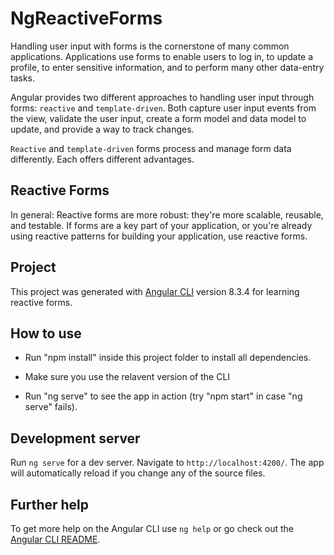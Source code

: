 # NgReactiveForms
Handling user input with forms is the cornerstone of many common applications. Applications use forms to enable users to log in, to update a profile, to enter sensitive information, and to perform many other data-entry tasks.

Angular provides two different approaches to handling user input through forms: `reactive` and `template-driven`. Both capture user input events from the view, validate the user input, create a form model and data model to update, and provide a way to track changes.

`Reactive` and `template-driven` forms process and manage form data differently. Each offers different advantages.

## Reactive Forms

In general: Reactive forms are more robust: they're more scalable, reusable, and testable. If forms are a key part of your application, or you're already using reactive patterns for building your application, use reactive forms.

## Project

This project was generated with [Angular CLI](https://github.com/angular/angular-cli) version 8.3.4 for learning reactive forms.

## How to use

* Run "npm install" inside this project folder to install all dependencies.

* Make sure you use the relavent version of the CLI

* Run "ng serve" to see the app in action (try "npm start" in case "ng serve" fails).

## Development server

Run `ng serve` for a dev server. Navigate to `http://localhost:4200/`. The app will automatically reload if you change any of the source files.

## Further help

To get more help on the Angular CLI use `ng help` or go check out the [Angular CLI README](https://github.com/angular/angular-cli/blob/master/README.md).
